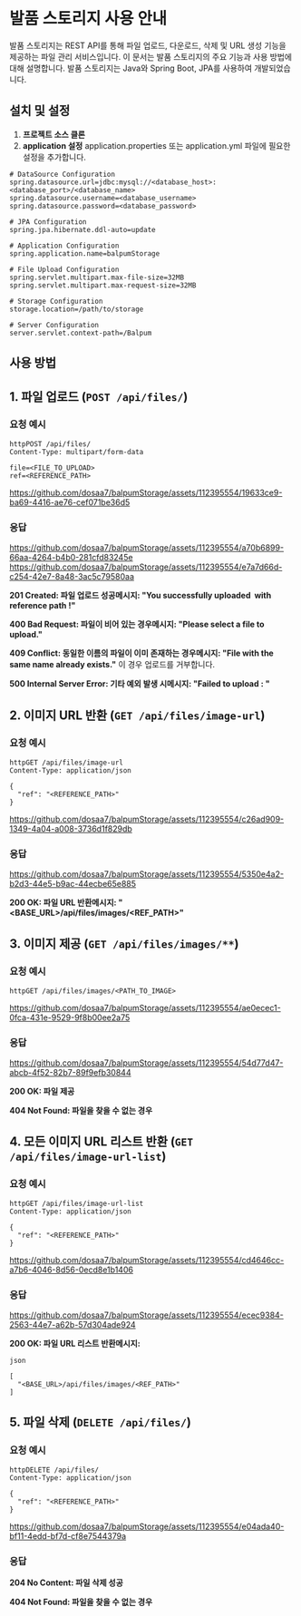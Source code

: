 # 발품 스토리지 사용 안내

발품 스토리지는 REST API를 통해 파일 업로드, 다운로드, 삭제 및 URL 생성 기능을 제공하는 파일 관리 서비스입니다. 이 문서는 발품 스토리지의 주요 기능과 사용 방법에 대해 설명합니다.
발품 스토리지는 Java와 Spring Boot, JPA를 사용하여 개발되었습니다.

## 설치 및 설정

1. **프로젝트 소스 클론**
2. **application 설정**
   application.properties 또는 application.yml 파일에 필요한 설정을 추가합니다.
```application.properties
# DataSource Configuration
spring.datasource.url=jdbc:mysql://<database_host>:<database_port>/<database_name>
spring.datasource.username=<database_username>
spring.datasource.password=<database_password>

# JPA Configuration
spring.jpa.hibernate.ddl-auto=update

# Application Configuration
spring.application.name=balpumStorage

# File Upload Configuration
spring.servlet.multipart.max-file-size=32MB
spring.servlet.multipart.max-request-size=32MB

# Storage Configuration
storage.location=/path/to/storage

# Server Configuration
server.servlet.context-path=/Balpum
```


## 사용 방법

 ## **1. 파일 업로드 (`POST /api/files/`)**
 
 ### **요청 예시**
 
 ```
 httpPOST /api/files/
 Content-Type: multipart/form-data
 
 file=<FILE_TO_UPLOAD>
 ref=<REFERENCE_PATH>
 
 ```
https://github.com/dosaa7/balpumStorage/assets/112395554/19633ce9-ba69-4416-ae76-cef071be36d5
 
 ### **응답**
 https://github.com/dosaa7/balpumStorage/assets/112395554/a70b6899-66aa-4264-b4b0-281cfd83245e
 https://github.com/dosaa7/balpumStorage/assets/112395554/e7a7d66d-c254-42e7-8a48-3ac5c79580aa
 
 **201 Created: 파일 업로드 성공메시지: "You successfully uploaded <filename> with reference path <ref>!"**
 
 **400 Bad Request: 파일이 비어 있는 경우메시지: "Please select a file to upload."**
 
 **409 Conflict: 동일한 이름의 파일이 이미 존재하는 경우메시지: "File with the same name already exists."**
 이 경우 업로드를 거부합니다.
 
 **500 Internal Server Error: 기타 예외 발생 시메시지: "Failed to upload <filename>: <ErrorMessage>"**
 
 ## **2. 이미지 URL 반환 (`GET /api/files/image-url`)**
 
 ### **요청 예시**
 
 ```
 httpGET /api/files/image-url
 Content-Type: application/json
 
 {
   "ref": "<REFERENCE_PATH>"
 }
 
 ```
 https://github.com/dosaa7/balpumStorage/assets/112395554/c26ad909-1349-4a04-a008-3736d1f829db
 
 ### **응답**
 https://github.com/dosaa7/balpumStorage/assets/112395554/5350e4a2-b2d3-44e5-b9ac-44ecbe65e885
 
 **200 OK: 파일 URL 반환메시지: "<BASE_URL>/api/files/images/<REF_PATH>"**
 
 ## **3. 이미지 제공 (`GET /api/files/images/**`)**
 
 ### **요청 예시**
 
 ```
 httpGET /api/files/images/<PATH_TO_IMAGE>
 
 ```
 https://github.com/dosaa7/balpumStorage/assets/112395554/ae0ecec1-0fca-431e-9529-9f8b00ee2a75
 
 ### **응답**
 https://github.com/dosaa7/balpumStorage/assets/112395554/54d77d47-abcb-4f52-82b7-89f9efb30844
 
 **200 OK: 파일 제공**
 
 **404 Not Found: 파일을 찾을 수 없는 경우**
 
 ## **4. 모든 이미지 URL 리스트 반환 (`GET /api/files/image-url-list`)**
 
 ### **요청 예시**
 
 ```
 httpGET /api/files/image-url-list
 Content-Type: application/json
 
 {
   "ref": "<REFERENCE_PATH>"
 }
 
 ```
 https://github.com/dosaa7/balpumStorage/assets/112395554/cd4646cc-a7b6-4046-8d56-0ecd8e1b1406
 
 ### **응답**
 https://github.com/dosaa7/balpumStorage/assets/112395554/ecec9384-2563-44e7-a62b-57d304ade924
 
 **200 OK: 파일 URL 리스트 반환메시지:**
 
 ```
json
 
 [
   "<BASE_URL>/api/files/images/<REF_PATH>"
 ]
```
 
 ## **5. 파일 삭제 (`DELETE /api/files/`)**
 
 ### **요청 예시**
 
 ```
 httpDELETE /api/files/
 Content-Type: application/json
 
 {
   "ref": "<REFERENCE_PATH>"
 }
 
 ```
 https://github.com/dosaa7/balpumStorage/assets/112395554/e04ada40-bf11-4edd-bf7d-cf8e7544379a
 
 ### **응답**
 
 **204 No Content: 파일 삭제 성공**
 
 **404 Not Found: 파일을 찾을 수 없는 경우**

